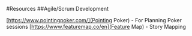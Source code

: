#Resources
##Agile/Scrum Development

[https://www.pointingpoker.com/](Pointing Poker) - For Planning Poker sessions
[https://www.featuremap.co/en](Feature Map) - Story Mapping

